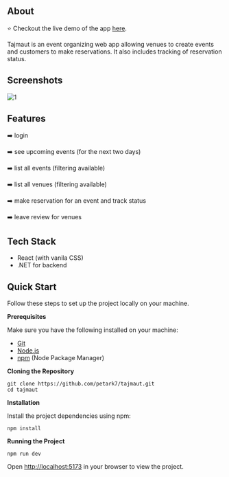
## About
⭐ Checkout the live demo of the app [here](https://tajmaut.z1.web.core.windows.net/).

Tajmaut is an event organizing web app allowing venues to create events and customers to make reservations. It also includes tracking of reservation status.

## Screenshots
![1](https://github.com/petark7/tajmaut/assets/73505122/4c0dda7c-435b-4f96-b925-c9456bcd4a7e)


## Features
➡️ login

➡️ see upcoming events (for the next two days)

➡️ list all events (filtering available)

➡️ list all venues (filtering available)

➡️ make reservation for an event and track status

➡️ leave review for venues

## Tech Stack
- React (with vanila CSS)
- .NET for backend


## Quick Start
Follow these steps to set up the project locally on your machine.

**Prerequisites**

Make sure you have the following installed on your machine:

-   [Git](https://git-scm.com/)
-   [Node.js](https://nodejs.org/en)
-   [npm](https://www.npmjs.com/)  (Node Package Manager)

**Cloning the Repository**

    git clone https://github.com/petark7/tajmaut.git
    cd tajmaut

**Installation**

Install the project dependencies using npm:

	npm install

**Running the Project**

	npm run dev

Open  [http://localhost:5173](http://localhost:5173/)  in your browser to view the project.
